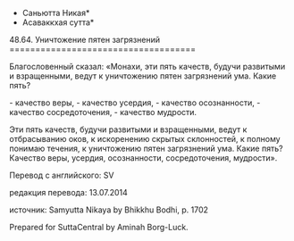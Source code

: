 * Саньютта Никая*
* Асаваккхая сутта*

48\.64\. Уничтожение пятен загрязнений
\=\=\=\=\=\=\=\=\=\=\=\=\=\=\=\=\=\=\=\=\=\=\=\=\=\=\=\=\=\=\=\=\=\=\=\=

Благословенный сказал: «Монахи, эти пять качеств, будучи развитыми и взращенными, ведут к уничтожению пятен загрязнений ума\. Какие пять?

\- качество веры,
\- качество усердия,
\- качество осознанности,
\- качество сосредоточения,
\- качество мудрости\.

Эти пять качеств, будучи развитыми и взращенными, ведут к отбрасыванию оков, к искоренению скрытых склонностей, к полному понимаю течения, к уничтожению пятен загрязнений ума\. Какие пять? Качество веры, усердия, осознанности, сосредоточения, мудрости»\.

Перевод с английского: SV

редакция перевода: 13\.07\.2014

источник: Samyutta Nikaya by Bhikkhu Bodhi, p\. 1702

Prepared for SuttaCentral by Aminah Borg\-Luck\.